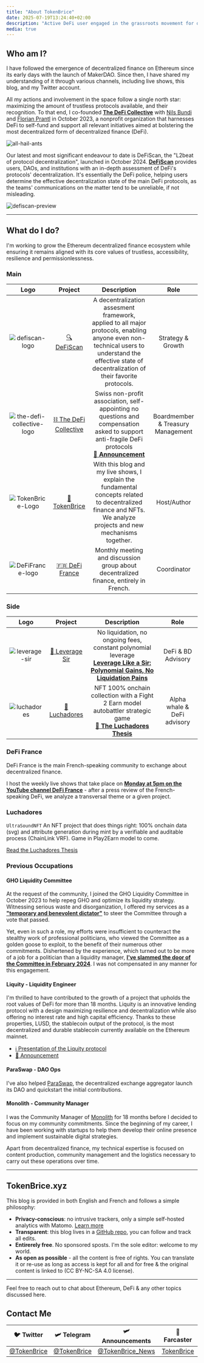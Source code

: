 ```yaml
---
title: "About TokenBrice"
date: 2025-07-19T13:24:40+02:00
description: "Active DeFi user engaged in the grassroots movement for decentralized finance, in France & across Europe."
media: true
---
```


## Who am I?

I have followed the emergence of decentralized finance on Ethereum since its early days with the launch of MakerDAO. Since then, I have shared my understanding of it through various channels, including live shows, this blog, and my Twitter account.

All my actions and involvement in the space follow a single north star: maximizing the amount of trustless protocols available, and their recognition. To that end, I co-founded **[The DeFi Collective](https://deficollective.org/)** with [Nils Bundi](https://x.com/nilsbundi) and [Florian Prantl](https://x.com/floowp_) in October 2023, a nonprofit organization that harnesses DeFi to self-fund and support all relevant initiatives aimed at bolstering the most decentralized form of decentralized finance (DeFi).

![all-hail-ants](/img/others/all-hail-ants.jpeg)

Our latest and most significant endeavour to date is DeFiScan, the "L2beat of protocol decentralization", launched in October 2024. **[DeFiScan](https://www.defiscan.info/)** provides users, DAOs, and institutions with an in-depth assessment of DeFi's protocols' decentralization. It's essentially the DeFi police, helping users determine the effective decentralization state of the main DeFi protocols, as the teams' communications on the matter tend to be unreliable, if not misleading.

![defiscan-preview](/img/others/defiscan-preview.png)

---

## What do I do?

I'm working to grow the Ethereum decentralized finance ecosystem while ensuring it remains aligned with its core values of trustless, accessibility, resilience and permissionlessness.

### Main

| Logo | Project | Description | Role |
| :---: | :---: | :---: | :---: |
| ![defiscan-logo](/img/others/defiscan.png) | [🔍 DeFiScan](https://defiscan.info) | A decentralization assesment framework, applied to all major protocols, enabling anyone even non-technical users to understand the effective state of decentralization of their favorite protocols. | Strategy & Growth |
| ![the-defi-collective-logo](/img/others/symbol_tdc_color.png) | [⛓️ The DeFi Collective](https://deficollective.org) | Swiss non-profit association, self-appointing no questions and compensation asked to support anti-fragile DeFi protocols <br> **[📢 Announcement](https://tokenbrice.xyz/posts/2023/defi-collective.md)** | Boardmember & Treasury Management |
| ![TokenBrice-Logo](/img/main/emblem-color-square-250.png) | [🌌 TokenBrice](https://tokenbrice.xyz) | With this blog and my live shows, I explain the fundamental concepts related to decentralized finance and NFTs. We analyze projects and new mechanisms together.| Host/Author |
| ![DeFiFrance-logo](/img/others/defifrance-logo.png) | [🇫🇷 DeFi France](https://docs.defi-france.org) | Monthly meeting and discussion group about decentralized finance, entirely in French. | Coordinator |


### Side

| Logo | Project | Description | Role |
| :---: | :---: | :---: | :---: |
| ![leverage-sir](/img/others/leverage-sir.jpg) | [🎩 Leverage Sir](https://www.sir.trading/) | No liquidation, no ongoing fees, constant polynomial leverage <br> **[Leverage Like a Sir: Polynomial Gains, No Liquidation Pains](https://tokenbrice.xyz/posts/2025/leverage-sir.md)** | DeFi & BD Advisory |
| ![luchadores](/img/others/luchadores.png) | [👊 Luchadores](https://luchadores.io) | NFT 100% onchain collection with a Fight 2 Earn model autobattler strategic game <br> **[🤼 The Luchadores Thesis](https://tokenbrice.xyz/posts/2021/luchadores-nft.md)** | Alpha whale & DeFi advisory |

### DeFi France

DeFi France is the main French-speaking community to exchange about decentralized finance. 

I host the weekly live shows that take place on **[Monday at 5pm on the YouTube channel DeFi France](https://www.youtube.com/c/defifrance)** - after a press review of the French-speaking DeFi, we analyze a transversal theme or a given project.

### Luchadores

`UltraSoundNFT`
An NFT project that does things right: 100% onchain data (svg) and attribute generation during mint by a verifiable and auditable process (ChainLink VRF). Game in Play2Earn model to come.

[Read the Luchadores Thesis](https://tokenbrice.xyz/luchadores-nft/)

### Previous Occupations

#### GHO Liquidity Committee

At the request of the community, I joined the GHO Liquidity Committee in October 2023 to help repeg GHO and optimize its liquidity strategy. Witnessing serious waste and disorganization, I offered my services as a **["temporary and benevolent dictator"](https://x.com/TokenBrice/status/1719328410479059227)** to steer the Committee through a vote that passed.

Yet, even in such a role, my efforts were insufficient to counteract the stealthy work of professional politicians, who viewed the Committee as a golden goose to exploit, to the benefit of their numerous other commitments. Dishertened by the experience, which turned out to be more of a job for a politician than a liquidity manager, **[I've slammed the door of the Committee in February 2024](http://tokenbrice.xyz/farewell-glc/)**. I was not compensated in any manner for this engagement.

#### Liquity - Liquidity Engineer

I'm thrilled to have contributed to the growth of a project that upholds the root values of DeFi for more than 18 months. Liquity is an innovative lending protocol with a design maximizing resilience and decentralization while also offering no interest rate and high capital efficiency. Thanks to these properties, LUSD, the stablecoin output of the protocol, is the most decentralized and durable stablecoin currently available on the Ethereum mainnet.

- [ℹ️ Presentation of the Liquity protocol](https://tokenbrice.xyz/posts/2021/liquity-protocol.md)
- [📢 Announcement]({https://tokenbrice.xyz//content/posts/2022/tokenbrice-liquity.md)


#### ParaSwap - DAO Ops

I've also helped [ParaSwap](https://paraswap.io), the decentralized exchange aggregator launch its DAO and quickstart the initial contributions.

#### Monolith - Community Manager

I was the Community Manager of [Monolith](https://monolith.xyz) for 18 months before I decided to focus on my community commitments. Since the beginning of my career, I have been working with startups to help them develop their online presence and implement sustainable digital strategies. 

Apart from decentralized finance, my technical expertise is focused on content production, community management and the logistics necessary to carry out these operations over time.

---

## TokenBrice.xyz

This blog is provided in both English and French and follows a simple philosophy:

- **Privacy-conscious**: no intrusive trackers, only a simple self-hosted analytics with Matomo. [Learn more](https://tokenbrice.xyz/posts/2020/hello-world/)
- **Transparent**: this blog lives in a [GitHub repo](github.com/tokenbrice/blog/), you can follow and track all edits.
- **Entirerely free**. No sponsored sposts. I'm the sole editor: welcome to my world.
- **As open as possible** - all the content is free of rights. You can translate it or re-use as long as access is kept for all and for free & the original content is linked to (CC BY-NC-SA 4.0 license).

---

Feel free to reach out to chat about Ethereum, DeFi & any other topics discussed here.

## Contact Me

| 🐦 Twitter | 🛩 Telegram | 🛩 Announcements | 👾 Farcaster |
| :---: | :---: | :---: | :---: |
| [@TokenBrice](https://twitter.com/tokenbrice) | [@TokenBrice](https://t.me/tokenbrice) | [@TokenBrice_News](https://t.me/tokenbrice_news) | [TokenBrice](https://hey.xyz/u/tokenbrice) |